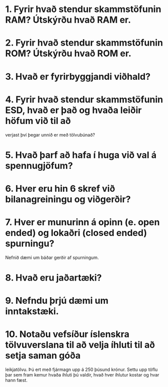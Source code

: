 # 1. Fyrir hvað stendur skammstöfunin RAM? Útskýrðu hvað RAM er.
	
# 2. Fyrir hvað stendur skammstöfunin ROM? Útskýrðu hvað ROM er.
	
# 3. Hvað er fyrirbyggjandi viðhald?
	
# 4. Fyrir hvað stendur skammstöfunin ESD, hvað er það og hvaða leiðir höfum við til að
verjast því þegar unnið er með tölvubúnað?
	
# 5. Hvað þarf að hafa í huga við val á spennugjöfum?
	
# 6. Hver eru hin 6 skref við bilanagreiningu og viðgerðir?
	
# 7. Hver er munurinn á opinn (e. open ended) og lokaðri (closed ended) spurningu?
Nefnið dæmi um báðar gerðir af spurningum.
	
# 8. Hvað eru jaðartæki?
	
# 9. Nefndu þrjú dæmi um inntakstæki.
	
# 10. Notaðu vefsíður íslenskra tölvuverslana til að velja íhluti til að setja saman góða
leikjatölvu. Þú ert með fjármagn upp á 250 þúsund krónur. Settu upp töflu þar sem
fram kemur hvaða íhluti þú valdir, hvað hver íhlutur kostar og hvar hann fæst.
	
